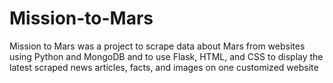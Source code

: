 # Mission-to-Mars

Mission to Mars was a project to scrape data about Mars from websites using Python and MongoDB and to use Flask, HTML, and CSS to display the latest scraped news articles, facts, and images on one customized website
